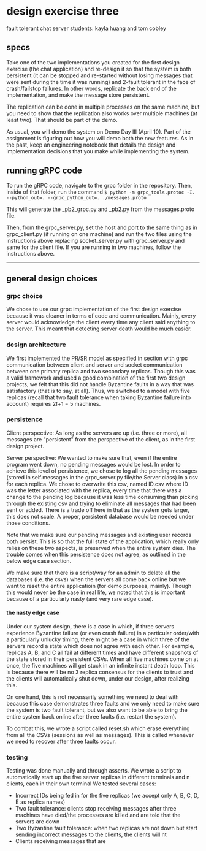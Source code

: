 # design exercise three
fault tolerant chat server
students: kayla huang and tom cobley

## specs
Take one of the two implementations you created for the first design exercise (the chat application) and re-design it so that the system is both persistent (it can be stopped and re-started without losing messages that were sent during the time it was running) and 2-fault tolerant in the face of crash/failstop failures. In other words, replicate the back end of the implementation, and make the message store persistent.

The replication can be done in multiple processes on the same machine, but you need to show that the replication also works over multiple machines (at least two). That should be part of the demo.

As usual, you will demo the system on Demo Day III (April 10). Part of the assignment is figuring out how you will demo both the new features. As in the past, keep an engineering notebook that details the design and implementation decisions that you make while implementing the system. 

## running gRPC code
To run the gRPC code, navigate to the grpc folder in the repository. Then, inside of that folder, run the command
``` $ python -m grpc_tools.protoc -I. --python_out=. --grpc_python_out=. ./messages.proto ```

This will generate the _pb2_grpc.py and _pb2.py from the messages.proto file. 

Then, from the grpc_server.py, set the host and port to the same thing as in grpc_client.py (if running on one machine) and run the two files using the instructions above replacing socket_server.py with grpc_server.py and same for the client file. If you are running in two machines, follow the instructions above. 

---

## general design choices

### grpc choice
We chose to use our grpc implementation of the first design exercise because it was cleaner in terms of code and communication. Mainly, every server would acknowledge the client every time any client said anything to the server. This meant that detecting server death would be much easier. 

### design architecture
We first implemented the PR/SR model as specified in section with grpc communication between client and server and socket communication between one primary replica and two secondary replicas. Though this was a valid framework and used a good combination of the first two design projects, we felt that this did not handle Byzantine faults in a way that was satisfactory (that is to say, at all). Thus, we switched to a model with five replicas (recall that two fault tolerance when taking Byzantine failure into account) requires 2f+1 = 5 machines. 

### persistence 
Client perspective:
As long as the servers are up (i.e. three or more), all messages are "persistent" from the perspective of the client, as in the first design project.

Server perspective: 
We wanted to make sure that, even if the entire program went down, no pending messages would be lost. In order to achieve this level of persistence, we chose to log all the pending messages (stored in self.messages in the grpc_server.py file/the Server class) in a csv for each replica. We chose to overwrite this csv, named ID.csv where ID was the letter associated with the replica, every time that there was a change to the pending log because it was less time consuming than picking through the existing csv and trying to eliminate all messages that had been sent or added. There is a trade off here in that as the system gets larger, this does not scale. A proper, persistent database would be needed under those conditions.

Note that we make sure our pending messages and existing user records both persist. This is so that the full state of the application, which really only relies on these two aspects, is preserved when the entire system dies. The trouble comes when this persistence does not agree, as outlined in the below edge case section. 

We make sure that there is a script/way for an admin to delete all the databases (i.e. the csvs) when the servers all come back online but we want to reset the entire applicatioin (for demo purposes, mainly). Though this would never be the case in real life, we noted that this is important because of a particularly nasty (and very rare edge case).

#### the nasty edge case
Under our system design, there is a case in which, if three servers experience Byzantine failure (or even crash failure) in a particular order/with a particularly unlucky timing, there might be a case in which three of the servers record a state which does not agree with each other. For example, replicas A, B, and C all fail at different times and have different snapshots of the state stored in their persistent CSVs. When all five machines come on at once, the five machines will get stuck in an infinite instant death loop. This is because there will be no 3 replica consensus for the clients to trust and the clients will automatically shut down, under our design, after realizing this. 

On one hand, this is not necessarily something we need to deal with because this case demonstrates three faults and we only need to make sure the system is two fault tolerant, but we also want to be able to bring the entire system back online after three faults (i.e. restart the system).

To combat this, we wrote a script called reset.sh which erase everything from all the CSVs (sessions as well as messages). This is called whenever we need to recover after three faults occur. 


### testing
Testing was done manually and through asserts. We wrote a script to automatically start up the five server replicas in different terminals and n clients, each in their own terminal  We tested several cases:

- Incorrect IDs being fed in for the five replicas (we accept only A, B, C, D, E as replica names)
- Two fault tolerance: clients stop receiving messages after three machines have died/the processes are killed and are told that the servers are down
- Two Byzantine fault tolerance: when two replicas are not down but start sending incorrect messages to the clients, the clients will nt
- Clients receiving messages that are 

